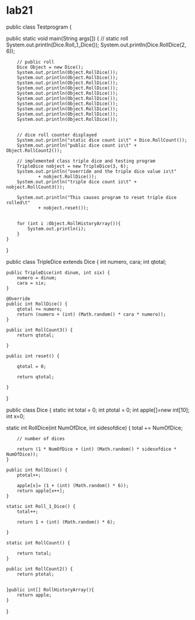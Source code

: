 lab21
=====
public class Testprogram {

  public static void main(String args[]) {
		// static roll
			System.out.println(Dice.Roll_1_Dice());
			System.out.println(Dice.RollDice(2, 6));

		// public roll
		Dice Object = new Dice();
		System.out.println(Object.RollDice());
		System.out.println(Object.RollDice());
		System.out.println(Object.RollDice());
		System.out.println(Object.RollDice());
		System.out.println(Object.RollDice());
		System.out.println(Object.RollDice());
		System.out.println(Object.RollDice());
		System.out.println(Object.RollDice());
		System.out.println(Object.RollDice());
		System.out.println(Object.RollDice());


		// dice roll counter displayed
		System.out.println("static dice count is\t" + Dice.RollCount());
		System.out.println("public dice count is\t" + Object.RollCount2());

		// implemented class triple dice and testing program
		TripleDice nobject = new TripleDice(3, 6);
		System.out.println("override and the triple dice value is\t"
				+ nobject.RollDice());
		System.out.println("triple dice count is\t" + nobject.RollCount3());

		System.out.println("This causes program to reset triple dice rolled\t"
				+ nobject.reset());

	
		for (int i :Object.RollHistoryArray()){
			System.out.println(i);
		}
	}
	

}



public class TripleDice extends Dice {
  int numero, cara;
	int qtotal;

	public TripleDice(int dinum, int six) {
		numero = dinum;
		cara = six;
	}

	@Override
	public int RollDice() {
		qtotal += numero;
		return (numero + (int) (Math.random() * cara * numero));
	}

	public int RollCount3() {
		return qtotal;

	}

	public int reset() {

		qtotal = 0;

		return qtotal;

	}
}




public class Dice {
  static int total = 0;
	int ptotal = 0;
	int apple[]=new int[10];
	int x=0;

static int RollDice(int NumOfDice, int sidesofdice) {
		total += NumOfDice;

		// number of dices

		return (1 * NumOfDice + (int) (Math.random() * sidesofdice * NumOfDice));
	}

	public int RollDice() {
		ptotal++;
		
		apple[x]= (1 + (int) (Math.random() * 6));
		return apple[x++];
	}

	static int Roll_1_Dice() {
		total++;
		
		return 1 + (int) (Math.random() * 6);

	}

	static int RollCount() {

		return total;
	}

	public int RollCount2() {
		return ptotal;


	}public int[] RollHistoryArray(){
		return apple;
	}
}
